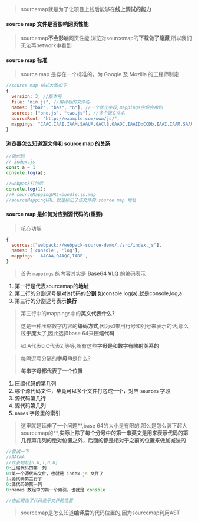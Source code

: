 > sourcemap就是为了让项目上线后能够在**线上调试的能力**

#### source map 文件是否影响网页性能

> sourcemap**不会影响**网页性能,浏览对sourcemap的**下载做了隐藏**,所以我们无法再network中看到

#### source map 标准

> source map 是存在一个标准的，为 Google 及 Mozilla 的工程师制定

```js
//source map 格式大致如下
{
  version: 3, //版本号
  file: "min.js", //编译后的文件名
  names: ["bar", "baz", "n"], //一个优化字段,mappings字段会用到
  sources: ["one.js", "two.js"], //多个源文件名
  sourceRoot: "http://example.com/www/js/",
  mappings: "CAAC,IAAI,IAAM,SAAUA,GAClB,OAAOC,IAAID;CCDb,IAAI,IAAM,SAAUE,GAClB,OAAOA" //重要!表示了源代码及编译后代码的关系
}
```

#### 浏览器怎么知道源文件和 source map 的关系

```js
//源代码
// index.js
const a = 1
console.log(a);
```

```js
//webpack打包后
console.log(1);
//# sourceMappingURL=bundle.js.map
//sourceMappingURL 就是标记了该文件的 source map 地址
```

#### source map 是如何对应到源代码的(重要)

> 核心功能

```js
{
  sources:["webpack://webpack-source-demo/./src/index.js"],
  names: ['console', 'log'],
  mappings: 'AACAA,QAAQC,IADE',
}
```

> 首先 `mappings` 的内容其实是 **Base64 VLQ** 的编码表示

1. 第一行是代表sourcemap的**地址**
2. 第二行的分割逗号是对js代码的**分割**,如console.log(a),就是console,log,a
3. 第三行的分割逗号表示**换行**

> 第三行中的mappings中的**英文代表什么?**
>
> 这是一种压缩数字内容的**编码方式**,因为如果用行号和列号来表示的话,那么**过于庞大**了,因此选择base 64来**压缩代码**
>
> 如:A代表0,C代表2,等等,所有这些**字母是和数字有映射关系的**

> 每隔逗号分隔的**字母串**是什么?
>
> **每串字母都代表了一个位置**

1. 压缩代码的第几列
2. 哪个源代码文件，毕竟可以多个文件打包成一个，对应 `sources` 字段
3. 源代码第几行
4. 源代码第几列
5. `names` 字段里的索引

> 这里就是延伸了一个问题**,base 64的大小是有限的,那么是怎么装下超大sourcemap的**,**实际上除了每个分号中的第一串英文是用来表示代码的第几行第几列的绝对位置之外，后面的都是相对于之前的位置来做加减法的**

```js
//尝试一下
//AACAA
//代表地址[0,0,1,0,0]
0:压缩代码的第一列
0:第一个源代码文件，也就是 index.js 文件了
1:源代码第二行了
0:源代码的第一列
0:names 数组中的第一个索引，也就是 console

//由此得出了代码位于文件的位置
```

> sourcemap是怎么知道**编译后**的代码位置的,因为sourcemap利用AST